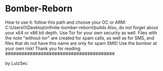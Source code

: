 # Bomber-Reborn
How to use it: follow this path and choose your OC or ARM: C:\Users\1\Desktop\infinite-bomber-reborn\builds
Also, do not forget about your x64 or x86 bit depth.
Use Tor for your own security as well.
Files with the note "without-tor" are created for spam calls, as well as for SMS, and files that do not have this name are only for spam SMS!
Use the bomber at your own risk!
Thank you for reading.
########################################

by LulzSec
